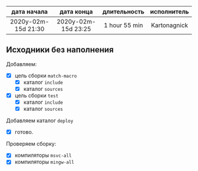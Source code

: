 
| дата начала         |   дата конца        | длительность  | исполнитель  |
|:-------------------:|:-------------------:|:-------------:|:------------:|
| 2020y-02m-15d 21:30 | 2020y-02m-15d 23:25 | 1 hour 55 min | Kartonagnick |

Исходники без наполнения  
---

Добавляем:  
  - [x] цель сборки `match-macro`  
    - [x] каталог `include`  
    - [x] каталог `sources`  
  - [x] цель сборки `test`  
    - [x] каталог `include`  
    - [x] каталог `sources`  

Добавляем каталог `deploy`  
  - [x] готово.  

Проверяем сборку:  
  - [x] компиляторы `msvc-all`  
  - [x] компиляторы `mingw-all`  
